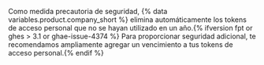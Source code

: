 Como medida precautoria de seguridad, {% data variables.product.company_short %} elimina automáticamente los tokens de acceso personal que no se hayan utilizado en un año.{% ifversion fpt or ghes > 3.1 or ghae-issue-4374 %} Para proporcionar seguridad adicional, te recomendamos ampliamente agregar un vencimiento a tus tokens de acceso personal.{% endif %}
